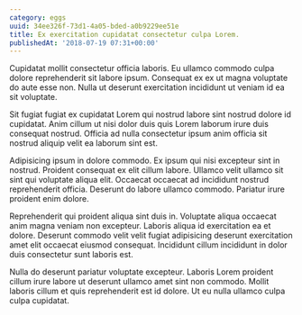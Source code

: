 ```yaml
---
category: eggs
uuid: 34ee326f-73d1-4a05-bded-a0b9229ee51e
title: Ex exercitation cupidatat consectetur culpa Lorem.
publishedAt: '2018-07-19 07:31+00:00'
---
```


Cupidatat mollit consectetur officia laboris. Eu ullamco commodo culpa dolore reprehenderit sit labore ipsum. Consequat ex ex ut magna voluptate do aute esse non. Nulla ut deserunt exercitation incididunt ut veniam id ea sit voluptate.

Sit fugiat fugiat ex cupidatat Lorem qui nostrud labore sint nostrud dolore id cupidatat. Anim cillum ut nisi dolor duis quis Lorem laborum irure duis consequat nostrud. Officia ad nulla consectetur ipsum anim officia sit nostrud aliquip velit ea laborum sint est.

Adipisicing ipsum in dolore commodo. Ex ipsum qui nisi excepteur sint in nostrud. Proident consequat ex elit cillum labore. Ullamco velit ullamco sit sint qui voluptate aliqua elit. Occaecat occaecat ad incididunt nostrud reprehenderit officia. Deserunt do labore ullamco commodo. Pariatur irure proident enim dolore.

Reprehenderit qui proident aliqua sint duis in. Voluptate aliqua occaecat anim magna veniam non excepteur. Laboris aliqua id exercitation ea et dolore. Deserunt commodo velit velit fugiat adipisicing deserunt exercitation amet elit occaecat eiusmod consequat. Incididunt cillum incididunt in dolor duis consectetur sunt laboris est.

Nulla do deserunt pariatur voluptate excepteur. Laboris Lorem proident cillum irure labore ut deserunt ullamco amet sint non commodo. Mollit laboris cillum et quis reprehenderit est id dolore. Ut eu nulla ullamco culpa culpa cupidatat.
